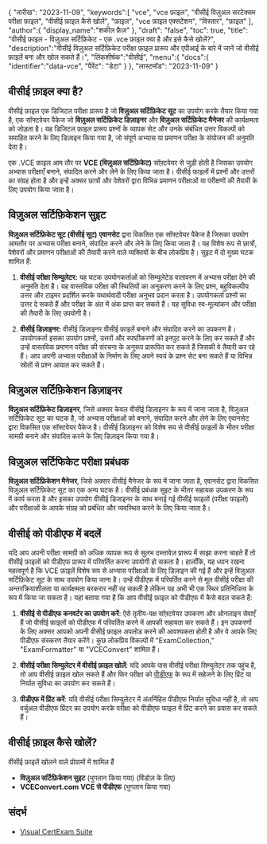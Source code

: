 {
"तारीख": "2023-11-09",
   "keywords":[
"vce",
"vce फ़ाइल",
"वीसीई विज़ुअल सरटेक्सम परीक्षा फ़ाइल",
"वीसीई फ़ाइल कैसे खोलें",
"फ़ाइल",
"vce फ़ाइल एक्सटेंशन",
"विस्तार",
"फ़ाइल"
],
   "author":{
"display_name":"शकील फ़ैज़"
},
"draft": "false",
"toc": true,
"title": "वीसीई फ़ाइल - विज़ुअल सर्टिफ़िकेट - एक .vce फ़ाइल क्या है और इसे कैसे खोलें?",
   "description":"वीसीई विज़ुअल सर्टिफ़िकेट परीक्षा फ़ाइल प्रारूप और एपीआई के बारे में जानें जो वीसीई फ़ाइलें बना और खोल सकते हैं।",
"लिंकशीर्षक":"वीसीई",
   "menu":{
      "docs":{
         "identifier":"data-vce",
"पैरेंट": "डेटा"
}
},
"लास्टमॉड": "2023-11-09"
}

## वीसीई फ़ाइल क्या है?

वीसीई फ़ाइल एक डिजिटल परीक्षा प्रारूप है जो **विज़ुअल सर्टिफ़िकेट सूट** का उपयोग करके तैयार किया गया है, एक सॉफ्टवेयर पैकेज जो **विज़ुअल सर्टिफ़िकेट डिज़ाइनर** और **विज़ुअल सर्टिफ़िकेट मैनेजर** की कार्यक्षमता को जोड़ता है। यह डिजिटल फ़ाइल प्रारूप प्रश्नों के व्यापक सेट और उनके संबंधित उत्तर विकल्पों को समाहित करने के लिए डिज़ाइन किया गया है, जो संपूर्ण अभ्यास या प्रमाणन परीक्षा के संयोजन की अनुमति देता है।

एक .VCE फ़ाइल आम तौर पर **VCE (विज़ुअल सर्टिफ़िकेट)** सॉफ़्टवेयर से जुड़ी होती है जिसका उपयोग अभ्यास परीक्षाएँ बनाने, संपादित करने और लेने के लिए किया जाता है। वीसीई फाइलों में प्रश्नों और उत्तरों का संग्रह होता है और इन्हें अक्सर छात्रों और पेशेवरों द्वारा विभिन्न प्रमाणन परीक्षाओं या परीक्षणों की तैयारी के लिए उपयोग किया जाता है।

## विज़ुअल सर्टिफ़िकेशन सुइट

**विज़ुअल सर्टिफ़िकेट सूट (वीसीई सूट)** **एवानसेट** द्वारा विकसित एक सॉफ्टवेयर पैकेज है जिसका उपयोग आमतौर पर अभ्यास परीक्षा बनाने, संपादित करने और लेने के लिए किया जाता है। यह विशेष रूप से छात्रों, पेशेवरों और प्रमाणन परीक्षाओं की तैयारी करने वाले व्यक्तियों के बीच लोकप्रिय है। सुइट में दो मुख्य घटक शामिल हैं:

1. **वीसीई परीक्षा सिम्युलेटर:** यह घटक उपयोगकर्ताओं को सिम्युलेटेड वातावरण में अभ्यास परीक्षा देने की अनुमति देता है। यह वास्तविक परीक्षा की स्थितियों का अनुकरण करने के लिए प्रश्न, बहुविकल्पीय उत्तर और टाइमर प्रदर्शित करके यथार्थवादी परीक्षा अनुभव प्रदान करता है। उपयोगकर्ता प्रश्नों का उत्तर दे सकते हैं और परीक्षा के अंत में अंक प्राप्त कर सकते हैं। यह सुविधा स्व-मूल्यांकन और परीक्षा की तैयारी के लिए उपयोगी है।
    


2. **वीसीई डिज़ाइनर:** वीसीई डिज़ाइनर वीसीई फ़ाइलें बनाने और संपादित करने का उपकरण है। उपयोगकर्ता इसका उपयोग प्रश्नों, उत्तरों और स्पष्टीकरणों को इनपुट करने के लिए कर सकते हैं और उन्हें वास्तविक प्रमाणन परीक्षा की संरचना के अनुरूप प्रारूपित कर सकते हैं जिसकी वे तैयारी कर रहे हैं। आप अपनी अभ्यास परीक्षाओं के निर्माण के लिए अपने स्वयं के प्रश्न सेट बना सकते हैं या विभिन्न स्रोतों से प्रश्न आयात कर सकते हैं।

## विज़ुअल सर्टिफ़िकेशन डिज़ाइनर

**विज़ुअल सर्टिफ़िकेट डिज़ाइनर**, जिसे अक्सर केवल वीसीई डिज़ाइनर के रूप में जाना जाता है, विज़ुअल सर्टिफ़िकेट सूट का घटक है, जो अभ्यास परीक्षाओं को बनाने, संपादित करने और लेने के लिए एवानसेट द्वारा विकसित एक सॉफ्टवेयर पैकेज है। वीसीई डिज़ाइनर को विशेष रूप से वीसीई फ़ाइलों के भीतर परीक्षा सामग्री बनाने और संपादित करने के लिए डिज़ाइन किया गया है।

## विज़ुअल सर्टिफिकेट परीक्षा प्रबंधक

**विज़ुअल सर्टिफ़िकेशन मैनेजर**, जिसे अक्सर वीसीई मैनेजर के रूप में जाना जाता है, एवानसेट द्वारा विकसित विज़ुअल सर्टिफ़िकेट सूट का एक अन्य घटक है। वीसीई प्रबंधक सुइट के भीतर सहायक उपकरण के रूप में कार्य करता है और इसका उपयोग वीसीई डिजाइनर के साथ बनाई गई वीसीई फाइलों (परीक्षा फाइलों) और परीक्षाओं के आपके संग्रह को प्रबंधित और व्यवस्थित करने के लिए किया जाता है।

## वीसीई को पीडीएफ में बदलें

यदि आप अपनी परीक्षा सामग्री को अधिक व्यापक रूप से सुलभ दस्तावेज़ प्रारूप में साझा करना चाहते हैं तो वीसीई फ़ाइलों को पीडीएफ प्रारूप में परिवर्तित करना उपयोगी हो सकता है। हालाँकि, यह ध्यान रखना महत्वपूर्ण है कि VCE फ़ाइलें विशेष रूप से अभ्यास परीक्षाओं के लिए डिज़ाइन की गई हैं और इन्हें विज़ुअल सर्टिफ़िकेट सूट के साथ उपयोग किया जाना है। उन्हें पीडीएफ में परिवर्तित करने से मूल वीसीई परीक्षा की अन्तरक्रियाशीलता या कार्यक्षमता बरकरार नहीं रह सकती है लेकिन यह अभी भी एक स्थिर प्रतिनिधित्व के रूप में किया जा सकता है। यहां बताया गया है कि आप वीसीई फ़ाइल को पीडीएफ में कैसे बदल सकते हैं:

1. **वीसीई से पीडीएफ कनवर्टर का उपयोग करें**: ऐसे तृतीय-पक्ष सॉफ़्टवेयर उपकरण और ऑनलाइन सेवाएँ हैं जो वीसीई फ़ाइलों को पीडीएफ में परिवर्तित करने में आपकी सहायता कर सकते हैं। इन उपकरणों के लिए अक्सर आपको अपनी वीसीई फ़ाइल अपलोड करने की आवश्यकता होती है और वे आपके लिए पीडीएफ संस्करण तैयार करेंगे। कुछ लोकप्रिय विकल्पों में "ExamCollection," "ExamFormatter" या "VCEConvert" शामिल हैं।
    


2. **वीसीई परीक्षा सिम्युलेटर में वीसीई फ़ाइल खोलें**: यदि आपके पास वीसीई परीक्षा सिम्युलेटर तक पहुंच है, तो आप वीसीई फ़ाइल खोल सकते हैं और फिर परीक्षा को [पीडीएफ](/hi/पीडीएफ/) के रूप में सहेजने के लिए प्रिंट या निर्यात सुविधा का उपयोग कर सकते हैं।

3. **पीडीएफ में प्रिंट करें**: यदि वीसीई परीक्षा सिम्युलेटर में अंतर्निहित पीडीएफ निर्यात सुविधा नहीं है, तो आप वर्चुअल पीडीएफ प्रिंटर का उपयोग करके परीक्षा को पीडीएफ फाइल में प्रिंट करने का प्रयास कर सकते हैं।

## वीसीई फ़ाइल कैसे खोलें?

वीसीई फ़ाइलें खोलने वाले प्रोग्रामों में शामिल हैं

- **विज़ुअल सर्टिफ़िकेशन सुइट** (भुगतान किया गया) (विंडोज़ के लिए)
- **VCEConvert.com VCE से पीडीएफ** (भुगतान किया गया)

## संदर्भ
* [Visual CertExam Suite](https://www.avanset.com/products/visual-certexam-suite.html)
